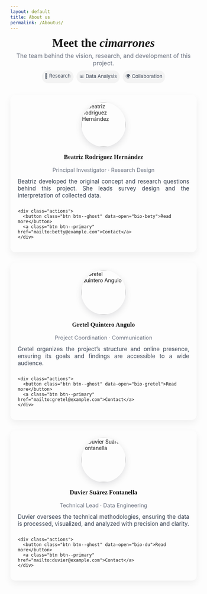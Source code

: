 ```yaml
---
layout: default
title: About us
permalink: /Aboutus/
---
```


<style>
/* ===== Modern "About Us" styles ===== */
.team-hero {
  text-align: center;
  margin: 12px 0 28px;
}
.team-hero h1 {
  font-family: "PT Serif", serif;
  font-size: 2rem;
  margin: 6px 0;
}
.team-hero p.lead {
  color: #6b7280;
  margin: 0;
  font-size: 1rem;
}

/* Grid layout */
.team-grid {
  display: grid;
  gap: 28px;
  grid-template-columns: repeat(auto-fit, minmax(260px, 1fr));
  align-items: start;
  margin-top: 32px;
}

/* Member card */
.member {
  background: linear-gradient(180deg, rgba(255,255,255,0.02), transparent);
  padding: 20px;
  border-radius: 14px;
  box-shadow: 0 8px 20px rgba(2,6,23,0.06);
  transition: transform .18s ease, box-shadow .18s ease;
  display:flex;
  flex-direction:column;
  gap:12px;
}
.member:hover {
  transform: translateY(-6px);
  box-shadow: 0 18px 40px rgba(2,6,23,0.12);
}

/* Profile photo */
.member .photo {
  width: 120px;
  height: 120px;
  border-radius: 999px;
  overflow: hidden;
  margin: 0 auto;
  box-shadow: 0 6px 18px rgba(2,6,23,0.12);
}
.member .photo img {
  width:100%;
  height:100%;
  object-fit: cover;
  transition: transform .5s ease;
}
.member:hover .photo img { transform: scale(1.05); }

/* Name and role */
.member h3 {
  text-align:center;
  margin: 6px 0 4px;
  font-family: "PT Serif", serif;
  font-size: 1.05rem;
}
.member .role {
  text-align:center;
  color: #6b7280;
  font-size: .92rem;
}

/* Short summary */
.member p.summary {
  color: #374151;
  font-size: .95rem;
  text-align: justify;
  margin: 0;
}

/* Buttons */
.member .actions {
  display:flex;
  gap:8px;
  justify-content:center;
  margin-top: 8px;
}
.btn {
  padding:8px 12px;
  border-radius: 10px;
  border: none;
  cursor:pointer;
  font-weight:700;
  font-size:.9rem;
}
.btn--ghost {
  background: transparent;
  border: 1px solid rgba(0,0,0,0.06);
}
.btn--primary {
  background: linear-gradient(90deg,#a45b3c,#ff7a59);
  color: #fff;
}

/* Modal (popup) */
.modal-backdrop {
  position: fixed;
  inset: 0;
  background: rgba(2,6,23,0.6);
  display: none;
  align-items: center;
  justify-content: center;
  z-index: 1200;
}
.modal-backdrop.open { display:flex; }

.modal {
  background: white;
  color: #0b1220;
  max-width: 880px;
  width: calc(100% - 40px);
  border-radius: 12px;
  padding: 20px;
  box-shadow: 0 20px 60px rgba(2,6,23,0.3);
  outline: none;
}
.modal .modal-grid {
  display:grid;
  grid-template-columns: 160px 1fr;
  gap:18px;
  align-items:start;
}
.modal .photo { width:160px; height:160px; margin:0; box-shadow:none; }
.modal h3 { margin: 0 0 6px 0; }
.modal .meta { color: #6b7280; margin-bottom: 8px; }

/* Responsive modal */
@media (max-width: 720px) {
  .modal .modal-grid { grid-template-columns: 1fr; }
  .modal .photo { width:120px; height:120px; margin: 0 auto 6px auto; }
}

/* Decorative badges */
.badges { display:flex; gap:8px; justify-content:center; margin-top:10px; }
.badge { padding:6px 8px; border-radius:999px; background:rgba(0,0,0,0.04); font-size:.82rem; color:#374151; }

/* Optional dark mode */
@media (prefers-color-scheme: dark) {
  .member { color: #e6eef8; }
  .member p.summary { color: #cbd5e1; }
  .modal { background:#081024; color: #e6eef8; }
  .modal .meta { color:#9ca3af; }
}
</style>

<div class="team-hero">
  <h1>Meet the <em>cimarrones</em></h1>
  <p class="lead">The team behind the vision, research, and development of this project.</p>

  <div class="badges" aria-hidden="true">
    <span class="badge">🔬 Research</span>
    <span class="badge">📊 Data Analysis</span>
    <span class="badge">🌍 Collaboration</span>
  </div>
</div>

<div class="team-grid">

  <!-- ===== Member 1 ===== -->
  <article class="member" data-bio="bio-bety">
    <div class="photo">
      <img src="{{ site.baseurl }}/assets/images/IMG_Bety.jpg" alt="Beatriz Rodríguez Hernández">
    </div>
    <h3>Beatriz Rodríguez Hernández</h3>
    <div class="role">Principal Investigator · Research Design</div>
    <p class="summary">
      Beatriz developed the original concept and research questions behind this project. She leads survey design and the interpretation of collected data.
    </p>

    <div class="actions">
      <button class="btn btn--ghost" data-open="bio-bety">Read more</button>
      <a class="btn btn--primary" href="mailto:betty@example.com">Contact</a>
    </div>
  </article>

  <!-- ===== Member 2 ===== -->
  <article class="member" data-bio="bio-gretel">
    <div class="photo">
      <img src="{{ site.baseurl }}/assets/images/20250124_144716.jpg" alt="Gretel Quintero Angulo">
    </div>
    <h3>Gretel Quintero Angulo</h3>
    <div class="role">Project Coordination · Communication</div>
    <p class="summary">
      Gretel organizes the project’s structure and online presence, ensuring its goals and findings are accessible to a wide audience.
    </p>

    <div class="actions">
      <button class="btn btn--ghost" data-open="bio-gretel">Read more</button>
      <a class="btn btn--primary" href="mailto:gretel@example.com">Contact</a>
    </div>
  </article>

  <!-- ===== Member 3 ===== -->
  <article class="member" data-bio="bio-du">
    <div class="photo">
      <img src="{{ site.baseurl }}/assets/images/du.jpg" alt="Duvier Suárez Fontanella">
    </div>
    <h3>Duvier Suárez Fontanella</h3>
    <div class="role">Technical Lead · Data Engineering</div>
    <p class="summary">
      Duvier oversees the technical methodologies, ensuring the data is processed, visualized, and analyzed with precision and clarity.
    </p>

    <div class="actions">
      <button class="btn btn--ghost" data-open="bio-du">Read more</button>
      <a class="btn btn--primary" href="mailto:duvier@example.com">Contact</a>
    </div>
  </article>
</div>

<!-- ===== Modal for full bios ===== -->
<div id="modal-root">
  <div class="modal-backdrop" id="modal-backdrop" aria-hidden="true">
    <div class="modal" id="modal-content">
      <div class="modal-grid">
        <div class="photo" id="modal-photo">
          <img src="" alt="">
        </div>
        <div>
          <h3 id="modal-name">Name</h3>
          <div class="meta" id="modal-role">Role</div>
          <div id="modal-bio"></div>
          <div style="margin-top:14px; display:flex; gap:8px;">
            <a id="modal-email" class="btn btn--primary" href="#">Contact</a>
            <button id="modal-close" class="btn btn--ghost">Close</button>
          </div>
        </div>
      </div>
    </div>
  </div>
</div>

<script>
(() => {
  const backdrop = document.getElementById('modal-backdrop');
  const modal = document.getElementById('modal-content');
  const modalName = document.getElementById('modal-name');
  const modalRole = document.getElementById('modal-role');
  const modalBio = document.getElementById('modal-bio');
  const modalPhoto = document.querySelector('#modal-photo img');
  const modalEmail = document.getElementById('modal-email');
  const modalClose = document.getElementById('modal-close');

  const bios = {
    "bio-bety": {
      name: "Beatriz Rodríguez Hernández",
      role: "Principal Investigator · Research Design",
      photo: "{{ site.baseurl }}/assets/images/IMG_Bety.jpg",
      email: "betty@example.com",
      text: `<p><strong>Beatriz</strong> is the creator of the project and developed the original concept and research questions. She designed the survey instruments and leads the analysis and interpretation of the data. Her work ensures the research methods capture the complexity of academic and professional trajectories, enabling solid, meaningful conclusions.</p>`
    },
    "bio-gretel": {
      name: "Gretel Quintero Angulo",
      role: "Project Coordination · Communication",
      photo: "{{ site.baseurl }}/assets/images/20250124_144716.jpg",
      email: "gretel@example.com",
      text: `<p><strong>Gretel</strong> plays a key role in organizing the project’s structure and online communication. She ensures the research outcomes are effectively shared and accessible, shaping the presentation and public visibility of the project.</p>`
    },
    "bio-du": {
      name: "Duvier Suárez Fontanella",
      role: "Technical Lead · Data Engineering",
      photo: "{{ site.baseurl }}/assets/images/du.jpg",
      email: "duvier@example.com",
      text: `<p><strong>Duvier</strong> leads the technical aspects of the project, focusing on data processing, metrics, and visualization strategies. His expertise ensures that data analysis is rigorous and accessible, transforming complex information into clear, actionable insights.</p>`
    }
  };

  document.querySelectorAll('[data-open]').forEach(btn => {
    btn.addEventListener('click', () => {
      const key = btn.getAttribute('data-open');
      const data = bios[key];
      modalName.textContent = data.name;
      modalRole.textContent = data.role;
      modalBio.innerHTML = data.text;
      modalPhoto.src = data.photo;
      modalPhoto.alt = data.name;
      modalEmail.href = "mailto:" + data.email;
      backdrop.classList.add('open');
      document.body.style.overflow = 'hidden';
    });
  });

  function closeModal() {
    backdrop.classList.remove('open');
    document.body.style.overflow = '';
  }

  modalClose.addEventListener('click', closeModal);
  backdrop.addEventListener('click', e => { if (e.target === backdrop) closeModal(); });
  document.addEventListener('keydown', e => { if (e.key === 'Escape') closeModal(); });
})();
</script>

